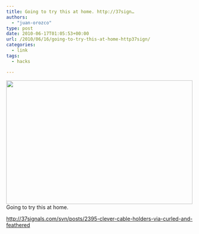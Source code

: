 ```yaml
---
title: Going to try this at home. http://37sign…
authors: 
  - "juan-orozco"
type: post
date: 2010-06-17T01:05:53+00:00
url: /2010/06/16/going-to-try-this-at-home-http37sign/
categories:
  - link
tags:
  - hacks

---
```

[<img alt="" src="https://i0.wp.com/s3.amazonaws.com/37assets/svn/thumb-cableclips-90ab0b5a98c82a81d5345e5018f50bc0.jpg?resize=500%2C333" title="Cable Clips" class="alignright" width="500" height="333" data-recalc-dims="1" />][1]Going to try this at home.

http://37signals.com/svn/posts/2395-clever-cable-holders-via-curled-and-feathered

 [1]: https://i0.wp.com/s3.amazonaws.com/37assets/svn/cableclips-90ab0b5a98c82a81d5345e5018f50bc0.jpg